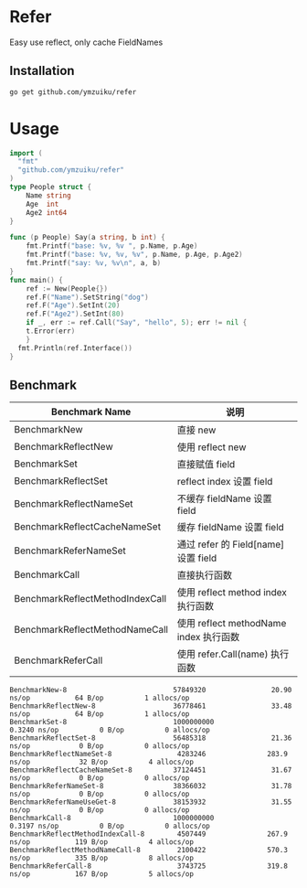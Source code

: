 # Refer

Easy use reflect, only cache FieldNames

## Installation

```bash
go get github.com/ymzuiku/refer
```

# Usage

```go
import (
  "fmt"
  "github.com/ymzuiku/refer"
)
type People struct {
	Name string
	Age  int
	Age2 int64
}

func (p People) Say(a string, b int) {
	fmt.Printf("base: %v, %v ", p.Name, p.Age)
	fmt.Printf("base: %v, %v, %v", p.Name, p.Age, p.Age2)
	fmt.Printf("say: %v, %v\n", a, b)
}
func main() {
	ref := New(People{})
	ref.F("Name").SetString("dog")
	ref.F("Age").SetInt(20)
	ref.F("Age2").SetInt(80)
	if _, err := ref.Call("Say", "hello", 5); err != nil {
    t.Error(err)
	}
  fmt.Println(ref.Interface())
}
```

## Benchmark

| Benchmark Name                  | 说明                                   |
| ------------------------------- | -------------------------------------- |
| BenchmarkNew                    | 直接 new                               |
| BenchmarkReflectNew             | 使用 reflect new                       |
| BenchmarkSet                    | 直接赋值 field                         |
| BenchmarkReflectSet             | reflect index 设置 field               |
| BenchmarkReflectNameSet         | 不缓存 fieldName 设置 field            |
| BenchmarkReflectCacheNameSet    | 缓存 fieldName 设置 field              |
| BenchmarkReferNameSet           | 通过 refer 的 Field[name] 设置 field   |
| BenchmarkCall                   | 直接执行函数                           |
| BenchmarkReflectMethodIndexCall | 使用 reflect method index 执行函数     |
| BenchmarkReflectMethodNameCall  | 使用 reflect methodName index 执行函数 |
| BenchmarkReferCall              | 使用 refer.Call(name) 执行函数         |

```
BenchmarkNew-8                          57849320                20.90 ns/op           64 B/op          1 allocs/op
BenchmarkReflectNew-8                   36778461                33.48 ns/op           64 B/op          1 allocs/op
BenchmarkSet-8                          1000000000               0.3240 ns/op          0 B/op          0 allocs/op
BenchmarkReflectSet-8                   56485318                21.36 ns/op            0 B/op          0 allocs/op
BenchmarkReflectNameSet-8                4283246               283.9 ns/op            32 B/op          4 allocs/op
BenchmarkReflectCacheNameSet-8          37124451                31.67 ns/op            0 B/op          0 allocs/op
BenchmarkReferNameSet-8                 38366032                31.78 ns/op            0 B/op          0 allocs/op
BenchmarkReferNameUseGet-8              38153932                31.55 ns/op            0 B/op          0 allocs/op
BenchmarkCall-8                         1000000000               0.3197 ns/op          0 B/op          0 allocs/op
BenchmarkReflectMethodIndexCall-8        4507449               267.9 ns/op           119 B/op          4 allocs/op
BenchmarkReflectMethodNameCall-8         2100422               570.3 ns/op           335 B/op          8 allocs/op
BenchmarkReferCall-8                     3743725               319.8 ns/op           167 B/op          5 allocs/op
```
